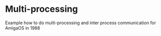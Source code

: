 # Multi-processing
Example how to do multi-processing and inter process communication for AmigaOS in 1988
